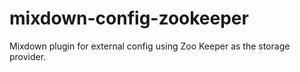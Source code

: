 mixdown-config-zookeeper
========================

Mixdown plugin for external config using Zoo Keeper as the storage provider.
